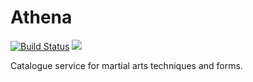 # Athena

[![Build Status](https://dev.azure.com/karlsenjonarild/Olympus/_apis/build/status/Athena?branchName=main)](https://dev.azure.com/karlsenjonarild/Olympus/_build/latest?definitionId=4&branchName=main) [![](https://img.shields.io/azure-devops/coverage/karlsenjonarild/Olympus/4)](https://img.shields.io/azure-devops/coverage/karlsenjonarild/Olympus/4)



Catalogue service for martial arts techniques and forms.
